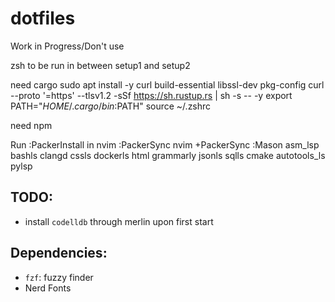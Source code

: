 # dotfiles

Work in Progress/Don't use

zsh to be run in between setup1 and setup2


need cargo
sudo apt install -y curl build-essential libssl-dev pkg-config
curl --proto '=https' --tlsv1.2 -sSf https://sh.rustup.rs | sh -s -- -y
export PATH="$HOME/.cargo/bin:$PATH"
source ~/.zshrc

need npm


Run :PackerInstall in nvim
:PackerSync
nvim +PackerSync
:Mason
asm_lsp
bashls
clangd
cssls
dockerls
html
grammarly
jsonls
sqlls
cmake
autotools_ls
pylsp


## TODO:
- install `codelldb` through merlin upon first start

## Dependencies:
- `fzf`: fuzzy finder
- Nerd Fonts
